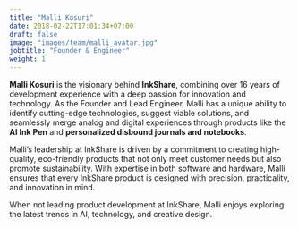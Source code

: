 ```yaml
---
title: "Malli Kosuri"
date: 2018-02-22T17:01:34+07:00
draft: false
image: "images/team/malli_avatar.jpg"
jobtitle: "Founder & Engineer"
weight: 1
---
```


**Malli Kosuri** is the visionary behind **InkShare**, combining over 16 years of development experience with a deep passion for innovation and technology. As the Founder and Lead Engineer, Malli has a unique ability to identify cutting-edge technologies, suggest viable solutions, and seamlessly merge analog and digital experiences through products like the **AI Ink Pen** and **personalized disbound journals and notebooks**.

Malli’s leadership at InkShare is driven by a commitment to creating high-quality, eco-friendly products that not only meet customer needs but also promote sustainability. With expertise in both software and hardware, Malli ensures that every InkShare product is designed with precision, practicality, and innovation in mind.

When not leading product development at InkShare, Malli enjoys exploring the latest trends in AI, technology, and creative design.
